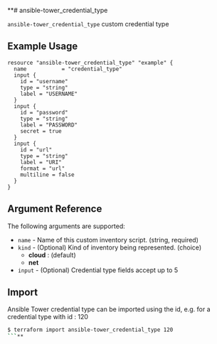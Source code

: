 

**# ansible-tower_credential_type

`ansible-tower_credential_type` custom credential type


## Example Usage

```hcl
resource "ansible-tower_credential_type" "example" {
  name           = "credential_type"
  input {
    id = "username"
    type = "string"
    label = "USERNAME"
  }
  input {
    id = "password"
    type = "string"
    label = "PASSWORD"
    secret = true
  }
  input {
    id = "url"
    type = "string"
    label = "URI"
    format = "url"
    multiline = false
  }
}
```



## Argument Reference

The following arguments are supported:

* `name` - Name of this custom inventory script. (string, required)
* `kind` - (Optional)  Kind of inventory being represented. (choice)
    * **cloud** :  (default)
    * **net** 
* `input` - (Optional) Credential type fields accept up to 5 

## Import

Ansible Tower credential type can be imported using the id, e.g. for a credential type  with id : 120

```sh  
$ terraform import ansible-tower_credential_type 120  
```**